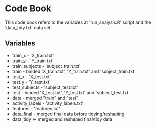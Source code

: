 # Code Book

This code book refers to the variables at 'run_analysis.R' script and the 'data_tidy.txt' data set.

## Variables

- train_x - 'X_train.txt'
- train_y - 'Y_train.txt'
- train_subjects - 'subject_train.txt'
- train - binded 'X_train.txt', 'Y_train.txt' and 'subject_train.txt'
- test_x - 'X_test.txt'
- test_y - 'Y_test.txt'
- test_subjects - 'subject_test.txt'
- test - binded 'X_test.txt', 'Y_test.txt' and 'subject_test.txt'
- data - merged "train" and "test".
- activity_labels - 'activity_labels.txt'
- features - 'features.txt'
- data_final - merged final data before tidying/reshaping
- data_tidy <- merged and reshaped final/tidy data

